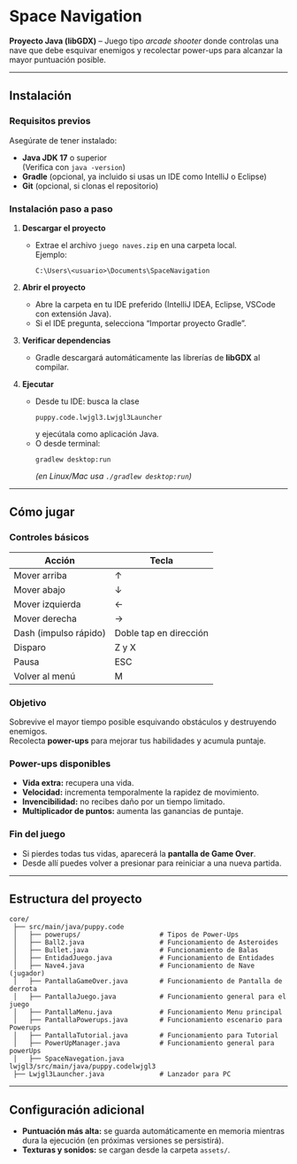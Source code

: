 # Space Navigation
**Proyecto Java (libGDX)** – Juego tipo *arcade shooter* donde controlas una nave que debe esquivar enemigos y recolectar power-ups para alcanzar la mayor puntuación posible.

---

## Instalación

### Requisitos previos
Asegúrate de tener instalado:
- **Java JDK 17** o superior  
  (Verifica con `java -version`)
- **Gradle** (opcional, ya incluido si usas un IDE como IntelliJ o Eclipse)
- **Git** (opcional, si clonas el repositorio)

### Instalación paso a paso
1. **Descargar el proyecto**
   - Extrae el archivo `juego naves.zip` en una carpeta local.  
     Ejemplo:  
     ```
     C:\Users\<usuario>\Documents\SpaceNavigation
     ```

2. **Abrir el proyecto**
   - Abre la carpeta en tu IDE preferido (IntelliJ IDEA, Eclipse, VSCode con extensión Java).
   - Si el IDE pregunta, selecciona “Importar proyecto Gradle”.

3. **Verificar dependencias**
   - Gradle descargará automáticamente las librerías de **libGDX** al compilar.

4. **Ejecutar**
   - Desde tu IDE: busca la clase  
     ```
     puppy.code.lwjgl3.Lwjgl3Launcher
     ```
     y ejecútala como aplicación Java.  
   - O desde terminal:
     ```
     gradlew desktop:run
     ```
     *(en Linux/Mac usa `./gradlew desktop:run`)*

---

## Cómo jugar

### Controles básicos
| Acción | Tecla                  |
|--------|------------------------|
| Mover arriba | ↑                      |
| Mover abajo | ↓                      |
| Mover izquierda | ←                      |
| Mover derecha | →                      |
| Dash (impulso rápido) | Doble tap en dirección |
| Disparo | Z y X                  |
| Pausa | ESC                    |
| Volver al menú | M                      |

### Objetivo
Sobrevive el mayor tiempo posible esquivando obstáculos y destruyendo enemigos.  
Recolecta **power-ups** para mejorar tus habilidades y acumula puntaje.

### Power-ups disponibles
-  **Vida extra:** recupera una vida.  
-  **Velocidad:** incrementa temporalmente la rapidez de movimiento.  
-  **Invencibilidad:** no recibes daño por un tiempo limitado.  
-  **Multiplicador de puntos:** aumenta las ganancias de puntaje.

### Fin del juego
- Si pierdes todas tus vidas, aparecerá la **pantalla de Game Over**.  
- Desde allí puedes volver a presionar para reiniciar a una nueva partida.

---

## Estructura del proyecto

```
core/
 ├── src/main/java/puppy.code
 │   ├── powerups/                    # Tipos de Power-Ups
 │   ├── Ball2.java                   # Funcionamiento de Asteroides
 │   ├── Bullet.java                  # Funcionamiento de Balas
 │   ├── EntidadJuego.java            # Funcionamiento de Entidades
 │   ├── Nave4.java                   # Funcionamiento de Nave (jugador)
 │   ├── PantallaGameOver.java        # Funcionamiento de Pantalla de derrota
 │   ├── PantallaJuego.java           # Funcionamiento general para el juego
 │   ├── PantallaMenu.java            # Funcionamiento Menu principal
 │   ├── PantallaPowerups.java        # Funcionamiento escenario para Powerups
 │   ├── PantallaTutorial.java        # Funcionamiento para Tutorial
 │   ├── PowerUpManager.java          # Funcionamiento general para powerUps
 │   ├── SpaceNavegation.java
lwjgl3/src/main/java/puppy.codelwjgl3
 ├── Lwjgl3Launcher.java              # Lanzador para PC
```

---
## Configuración adicional

- **Puntuación más alta:** se guarda automáticamente en memoria mientras dura la ejecución (en próximas versiones se persistirá).
- **Texturas y sonidos:** se cargan desde la carpeta `assets/`.

